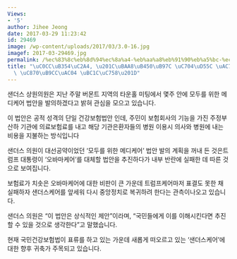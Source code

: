 ```yaml
---
Views:
- '5'
author: Jihee Jeong
date: 2017-03-29 11:23:42
id: 29469
image: /wp-content/uploads/2017/03/3.0-16.jpg
imagef: 2017-03-29469.jpg
permalink: /%ec%83%8c%eb%8d%94%ec%8a%a4-%eb%aa%a8%eb%91%90%eb%a5%bc-%ec%9c%84%ed%95%9c-%ea%b1%b4%eb%b3%b4%eb%b2%95-%ec%a1%b0%eb%a7%8c%ea%b0%84-%eb%b0%9c%ec%9d%98/
title: "\uC0CC\uB354\uC2A4, \u201C\uBAA8\uB450\uB97C \uC704\uD55C \uAC74\uBCF4\uBC95\
  \ \uC870\uB9CC\uAC04 \uBC1C\uC758\u201D"
---
```


샌더스 상원의원은 지난 주말 버몬트 지역의 타운홀 미팅에서 몇주 안에 모두를 위한 메디케어 법안을 발의하겠다고 밝혀 관심을 모으고 있습니다.

이 법안은 공적 성격의 단일 건강보험법안 인데, 주민이 보험회사의 기능을 가진 주정부 산하 기관에 의료보험료를 내고 해당 기관은환자들의 병원 이용시 의사와 병원에 내는 비용을 지불하는 방식입니다

샌더스 의원이 대선공약이었던 ‘모두를 위한 메디케어’ 법안 발의 계획을 꺼내 든 것은트럼프 대통령이 ‘오바마케어’를 대체할 법안을 추진하다가 내부 반란에 실패한 데 따른 것으로 보여집니다.

보험료가 치솟은 오바마케어에 대한 비판이 큰 가운데 트럼프케어마저 표결도 못한 채 실패하자 샌더스케어를 앞세워 다시 중앙정치로 복귀하려 한다는 관측이나오고 있습니다.

샌더스 의원은 “이 법안은 상식적인 제안”이라며, “국민들에게 이를 이해시킨다면 추진할 수 있을 것으로 생각한다”고 말했습니다.

현재 국민건강보험법이 표류를 하고 있는 가운데 새롭게 떠오르고 있는 ‘샌더스케어’에 대한 향후 귀축가 주목되고 있습니다.